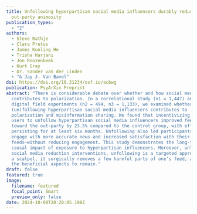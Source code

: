 ```yaml
---
title: Unfollowing hyperpartisan social media influencers durably reduces
  out-party animosity
publication_types:
  - "2"
authors:
  - Steve Rathje
  - Clara Pretus
  - James Kunling He
  - Trisha Harjani
  - Jon Roozenbeek
  - Kurt Gray
  - Dr. Sander van der Linden
  - "& Jay J. Van Bavel"
doi: https://doi.org/10.31234/osf.io/acbwg
publication: PsyArXiv Preprint
abstract: "There is considerable debate over whether and how social media
  contributes to polarization. In a correlational study (n1 = 1,447) and two
  digital field experiments (n2 = 494, n3 = 1,133), we examined whether
  (un)following hyperpartisan social media influencers contributes to
  polarization and misinformation sharing. We found that incentivizing Twitter/X
  users to unfollow hyperpartisan social media influencers improved feelings
  toward the out-party by 23.5% compared to the control group, with effects
  persisting for at least six months. Unfollowing also led participants to
  engage with more accurate news and increased satisfaction with their Twitter/X
  feeds—without reducing engagement. This study demonstrates the long-term
  causal impact of exposure to hyperpartisan influencers. Moreover, unlike other
  social media reduction interventions, unfollowing is a targeted approach: like
  a scalpel, it surgically removes a few harmful parts of one’s feed, allowing
  the beneficial aspects to remain."
draft: false
featured: true
image:
  filename: featured
  focal_point: Smart
  preview_only: false
date: 2024-10-08T20:20:05.198Z
---
```

